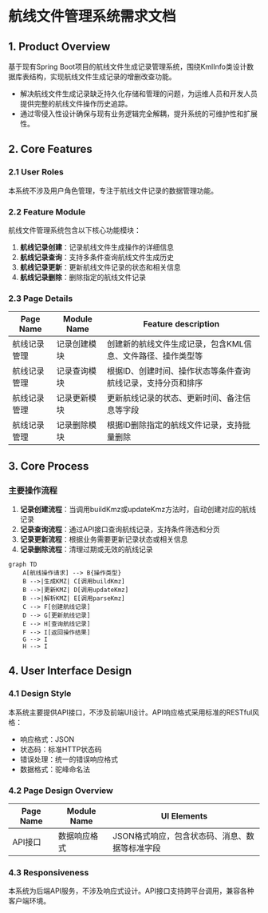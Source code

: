 # 航线文件管理系统需求文档

## 1. Product Overview
基于现有Spring Boot项目的航线文件生成记录管理系统，围绕KmlInfo类设计数据库表结构，实现航线文件生成记录的增删改查功能。
- 解决航线文件生成记录缺乏持久化存储和管理的问题，为运维人员和开发人员提供完整的航线文件操作历史追踪。
- 通过零侵入性设计确保与现有业务逻辑完全解耦，提升系统的可维护性和扩展性。

## 2. Core Features

### 2.1 User Roles
本系统不涉及用户角色管理，专注于航线文件记录的数据管理功能。

### 2.2 Feature Module
航线文件管理系统包含以下核心功能模块：
1. **航线记录创建**：记录航线文件生成操作的详细信息
2. **航线记录查询**：支持多条件查询航线文件生成历史
3. **航线记录更新**：更新航线文件记录的状态和相关信息
4. **航线记录删除**：删除指定的航线文件记录

### 2.3 Page Details

| Page Name | Module Name | Feature description |
|-----------|-------------|---------------------|
| 航线记录管理 | 记录创建模块 | 创建新的航线文件生成记录，包含KML信息、文件路径、操作类型等 |
| 航线记录管理 | 记录查询模块 | 根据ID、创建时间、操作状态等条件查询航线记录，支持分页和排序 |
| 航线记录管理 | 记录更新模块 | 更新航线记录的状态、更新时间、备注信息等字段 |
| 航线记录管理 | 记录删除模块 | 根据ID删除指定的航线文件记录，支持批量删除 |

## 3. Core Process

### 主要操作流程
1. **记录创建流程**：当调用buildKmz或updateKmz方法时，自动创建对应的航线记录
2. **记录查询流程**：通过API接口查询航线记录，支持条件筛选和分页
3. **记录更新流程**：根据业务需要更新记录状态或相关信息
4. **记录删除流程**：清理过期或无效的航线记录

```mermaid
graph TD
    A[航线操作请求] --> B{操作类型}
    B -->|生成KMZ| C[调用buildKmz]
    B -->|更新KMZ| D[调用updateKmz]
    B -->|解析KMZ| E[调用parseKmz]
    C --> F[创建航线记录]
    D --> G[更新航线记录]
    E --> H[查询航线记录]
    F --> I[返回操作结果]
    G --> I
    H --> I
```

## 4. User Interface Design

### 4.1 Design Style
本系统主要提供API接口，不涉及前端UI设计。API响应格式采用标准的RESTful风格：
- 响应格式：JSON
- 状态码：标准HTTP状态码
- 错误处理：统一的错误响应格式
- 数据格式：驼峰命名法

### 4.2 Page Design Overview

| Page Name | Module Name | UI Elements |
|-----------|-------------|-------------|
| API接口 | 数据响应格式 | JSON格式响应，包含状态码、消息、数据等标准字段 |

### 4.3 Responsiveness
本系统为后端API服务，不涉及响应式设计。API接口支持跨平台调用，兼容各种客户端环境。